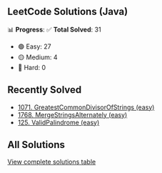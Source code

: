 ## LeetCode Solutions (Java)

📊 **Progress**:
✅ **Total Solved**: 31
- 🟢 Easy: 27
- 🟡 Medium: 4
- 🔴 Hard: 0

## Recently Solved
- [1071. GreatestCommonDivisorOfStrings (easy)](src/easy/_1071_GreatestCommonDivisorOfStrings.java)
- [1768. MergeStringsAlternately (easy)](src/easy/_1768_MergeStringsAlternately.java)
- [125. ValidPalindrome (easy)](src/easy/_125_ValidPalindrome.java)

## All Solutions
[View complete solutions table](solutions.md)
